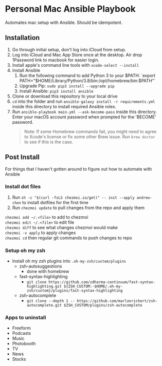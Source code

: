 # Personal Mac Ansible Playbook

Automates mac setup with Ansible. Should be idempotent.

## Installation
1. Go through initial setup, don't log into iCloud from setup.
2. Log into iCloud and Mac App Store once at the desktop.  Air drop 1Password link to macbook for easier login.
3. Install apple's command line tools with `xcode-select --install`
4. Install Ansible
   1. Run the following command to add Python 3 to your $PATH: `export PATH="$HOME/Library/Python/3.8/bin:/opt/homebrew/bin:$PATH"`
   2. Upgrade Pip: `sudo pip3 install --upgrade pip`
   3. Install Ansible: `pip3 install ansible`
5. Clone or download this repository to your local drive
6. `cd` into the folder and run `ansible-galaxy install -r requirements.yml` inside this directory to install required Ansible roles.
7. Run `ansible-playbook main.yml --ask-become-pass` inside this directory. Enter your macOS account password when prompted for the 'BECOME' password.
   > Note: If some Homebrew commands fail, you might need to agree to Xcode's license or fix some other Brew issue. Run `brew doctor` to see if this is the case.

## Post Install

For things that I haven't gotten around to figure out how to automate with Ansible

### Install dot files

1. Run `sh -c "$(curl -fsLS chezmoi.io/get)" -- init --apply andrew-chon` to install dotfiles for the first time
2. Run `chezmoi update` to pull changes from the repo and apply them

`chezmoi add ~/.<file>` to add to chezmoi  
`chezmoi edit ~/.<file>` to edit file  
`chezmoi diff` to see what changes chezmoi would make  
`chezmoi -v apply` to apply changes  
`chezmoi cd` then regular git commands to push changes to repo

### Setup oh my zsh

- Install oh my zsh plugins into `.oh-my-zsh/custom/plugins`
  - zsh-autosuggestions
    - done with homebrew
  - fast-syntax-highlighting
    - `git clone https://github.com/zdharma-continuum/fast-syntax-highlighting.git ${ZSH_CUSTOM:-$HOME/.oh-my-zsh/custom}/plugins/fast-syntax-highlighting`
  - zsh-autocomplete
    - `git clone --depth 1 -- https://github.com/marlonrichert/zsh-autocomplete.git $ZSH_CUSTOM/plugins/zsh-autocomplete`

### Apps to uninstall

- Freeform
- Podcasts
- Music
- Photobooth
- TV
- News
- Stocks
